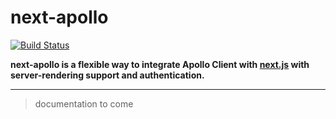 # next-apollo

[![Build Status](https://travis-ci.org/pierrecabriere/next-apollo.svg?branch=master)](https://travis-ci.org/pierrecabriere/next-apollo)

**next-apollo is a flexible way to integrate Apollo Client with [next.js](https://github.com/zeit/next.js) with server-rendering support and authentication.**

---

> documentation to come